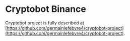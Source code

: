 # Cryptobot Binance

Cryptobot project is fully described at [https://github.com/germainlefebvre4/cryptobot-project](https://github.com/germainlefebvre4/cryptobot-project).
